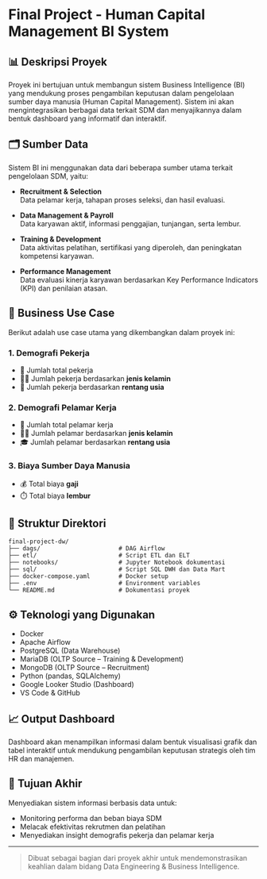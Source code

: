 # Final Project - Human Capital Management BI System

## 📊 Deskripsi Proyek

Proyek ini bertujuan untuk membangun sistem Business Intelligence (BI) yang mendukung proses pengambilan keputusan dalam pengelolaan sumber daya manusia (Human Capital Management). Sistem ini akan mengintegrasikan berbagai data terkait SDM dan menyajikannya dalam bentuk dashboard yang informatif dan interaktif.

## 🗂️ Sumber Data

Sistem BI ini menggunakan data dari beberapa sumber utama terkait pengelolaan SDM, yaitu:

- **Recruitment & Selection**  
  Data pelamar kerja, tahapan proses seleksi, dan hasil evaluasi.

- **Data Management & Payroll**  
  Data karyawan aktif, informasi penggajian, tunjangan, serta lembur.

- **Training & Development**  
  Data aktivitas pelatihan, sertifikasi yang diperoleh, dan peningkatan kompetensi karyawan.

- **Performance Management**  
  Data evaluasi kinerja karyawan berdasarkan Key Performance Indicators (KPI) dan penilaian atasan.

## 💼 Business Use Case

Berikut adalah use case utama yang dikembangkan dalam proyek ini:

### 1. Demografi Pekerja
- 📌 Jumlah total pekerja
- 👩‍💼 Jumlah pekerja berdasarkan **jenis kelamin**
- 🎂 Jumlah pekerja berdasarkan **rentang usia**

### 2. Demografi Pelamar Kerja
- 📌 Jumlah total pelamar kerja
- 👨‍💼 Jumlah pelamar berdasarkan **jenis kelamin**
- 🎓 Jumlah pelamar berdasarkan **rentang usia**

### 3. Biaya Sumber Daya Manusia
- 💰 Total biaya **gaji**
- ⏱️ Total biaya **lembur**

## 📁 Struktur Direktori

```
final-project-dw/
├── dags/                      # DAG Airflow
├── etl/                       # Script ETL dan ELT
├── notebooks/                 # Jupyter Notebook dokumentasi
├── sql/                       # Script SQL DWH dan Data Mart
├── docker-compose.yaml        # Docker setup
├── .env                       # Environment variables
└── README.md                  # Dokumentasi proyek
```
## ⚙️ Teknologi yang Digunakan
- Docker
- Apache Airflow
- PostgreSQL (Data Warehouse)
- MariaDB (OLTP Source – Training & Development)
- MongoDB (OLTP Source – Recruitment)
- Python (pandas, SQLAlchemy)
- Google Looker Studio (Dashboard)
- VS Code & GitHub

## 📈 Output Dashboard

Dashboard akan menampilkan informasi dalam bentuk visualisasi grafik dan tabel interaktif untuk mendukung pengambilan keputusan strategis oleh tim HR dan manajemen.

## 🚀 Tujuan Akhir

Menyediakan sistem informasi berbasis data untuk:
- Monitoring performa dan beban biaya SDM
- Melacak efektivitas rekrutmen dan pelatihan
- Menyediakan insight demografis pekerja dan pelamar kerja

---

> Dibuat sebagai bagian dari proyek akhir untuk mendemonstrasikan keahlian dalam bidang Data Engineering & Business Intelligence.
